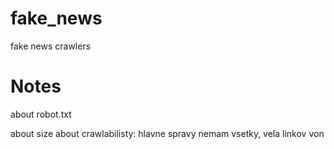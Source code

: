 # fake_news
fake news crawlers


# Notes

about robot.txt

about size
about crawlabilisty: hlavne spravy nemam vsetky, vela linkov von
